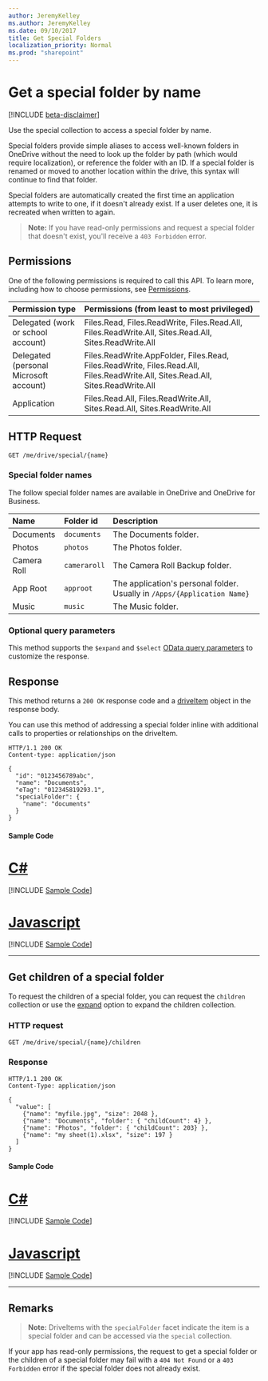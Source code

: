 ```yaml
---
author: JeremyKelley
ms.author: JeremyKelley
ms.date: 09/10/2017
title: Get Special Folders
localization_priority: Normal
ms.prod: "sharepoint"
---
```

# Get a special folder by name

[!INCLUDE [beta-disclaimer](../../includes/beta-disclaimer.md)]

Use the special collection to access a special folder by name.

Special folders provide simple aliases to access well-known folders in OneDrive without the need to look up the folder by path (which would require localization), or reference the folder with an ID. If a special folder is renamed or moved to another location within the drive, this syntax will continue to find that folder.

Special folders are automatically created the first time an application attempts to write to one, if it doesn't already exist. If a user deletes one, it is recreated when written to again.

> **Note:**  If you have read-only permissions and request a special folder that doesn't exist, you'll receive a `403 Forbidden` error.

## Permissions

One of the following permissions is required to call this API. To learn more, including how to choose permissions, see [Permissions](/graph/permissions-reference).

|            Permission type             |                                           Permissions (from least to most privileged)                                            |
| :------------------------------------- | :------------------------------------------------------------------------------------------------------------------------------- |
| Delegated (work or school account)     | Files.Read, Files.ReadWrite, Files.Read.All, Files.ReadWrite.All, Sites.Read.All, Sites.ReadWrite.All                            |
| Delegated (personal Microsoft account) | Files.ReadWrite.AppFolder, Files.Read, Files.ReadWrite, Files.Read.All, Files.ReadWrite.All, Sites.Read.All, Sites.ReadWrite.All |
| Application                            | Files.Read.All, Files.ReadWrite.All, Sites.Read.All, Sites.ReadWrite.All                                                         |

## HTTP Request

<!-- { "blockType": "request", "name": "get-special-folder", "scopes": "files.read" } -->

```http
GET /me/drive/special/{name}
```

### Special folder names

The follow special folder names are available in OneDrive and OneDrive for Business.

| Name        | Folder id    | Description                                                              |
|:------------|:-------------|:-------------------------------------------------------------------------|
| Documents   | `documents`  | The Documents folder.                                                    |
| Photos      | `photos`     | The Photos folder.                                                       |
| Camera Roll | `cameraroll` | The Camera Roll Backup folder.                                           |
| App Root    | `approot`    | The application's personal folder. Usually in `/Apps/{Application Name}` |
| Music       | `music`      | The Music folder.                                                        |


### Optional query parameters

This method supports the `$expand` and `$select` [OData query parameters](/graph/query-parameters) to customize the response.

## Response

This method returns a `200 OK` response code and a [driveItem](../resources/driveitem.md) object in the response body.

You can use this method of addressing a special folder inline with additional calls to properties or relationships on the driveItem.

<!-- { "blockType": "response", "@odata.type": "microsoft.graph.driveItem", "truncated": true } -->

```http
HTTP/1.1 200 OK
Content-type: application/json

{
  "id": "0123456789abc",
  "name": "Documents",
  "eTag": "012345819293.1",
  "specialFolder": {
    "name": "documents"
  }
}
```
#### Sample Code
# [C#](#tab/CS)
[!INCLUDE [Sample Code]( ../includes/get-special-folder-C#-snippets.md)]

# [Javascript](#tab/Javascript)
[!INCLUDE [Sample Code]( ../includes/get-special-folder-Javascript-snippets.md)]

---


## Get children of a special folder

To request the children of a special folder, you can request the `children`
collection or use the [expand](/graph/query-parameters) option to expand the children collection.

### HTTP request

<!-- { "blockType": "request", "name": "get-special-children", "scopes": "files.read" } -->

```http
GET /me/drive/special/{name}/children
```

### Response

<!-- { "blockType": "response", "@odata.type": "microsoft.graph.driveItem", "isCollection": true, "truncated": true} -->

```http
HTTP/1.1 200 OK
Content-Type: application/json

{
  "value": [
    {"name": "myfile.jpg", "size": 2048 },
    {"name": "Documents", "folder": { "childCount": 4} },
    {"name": "Photos", "folder": { "childCount": 203} },
    {"name": "my sheet(1).xlsx", "size": 197 }
  ]
}
```
#### Sample Code
# [C#](#tab/CS)
[!INCLUDE [Sample Code]( ../includes/get-special-children-C#-snippets.md)]

# [Javascript](#tab/Javascript)
[!INCLUDE [Sample Code]( ../includes/get-special-children-Javascript-snippets.md)]

---


## Remarks

> **Note:** DriveItems with the `specialFolder` facet indicate the item is a special folder and can be accessed via the `special` collection.

If your app has read-only permissions, the request to get a special folder or
the children of a special folder may fail with a `404 Not Found` or a `403 Forbidden`
error if the special folder does not already exist.

<!--
{
  "type": "#page.annotation",
  "description": "Access known folders in OneDrive through the special folder collection",
  "keywords": "known folders",
  "section": "documentation",
  "tocPath": "OneDrive/Drive/Special folders",
  "suppressions": [
    "Error: /api-reference/beta/api/drive-get-specialfolder.md:\r\n      Exception processing links.\r\n    System.ArgumentException: Link Definition was null. Link text: !INCLUDE [beta-disclaimer](../../includes/beta-disclaimer.md)\r\n      at ApiDoctor.Validation.DocFile.get_LinkDestinations()\r\n      at ApiDoctor.Validation.DocSet.ValidateLinks(Boolean includeWarnings, String[] relativePathForFiles, IssueLogger issues, Boolean requireFilenameCaseMatch, Boolean printOrphanedFiles)"
  ]
}
-->
